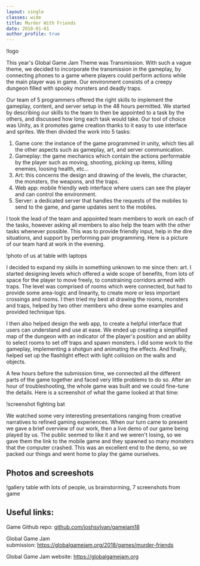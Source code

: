 ```yaml
---
layout: single
classes: wide
title: Murder With Friends
date: 2018-01-01
author_profile: true
---
```


<!-- # Global Game Jam 2018 - Murder With Friends -->

!logo

This year's Global Game Jam Theme was Transmission. With such a vague theme, we decided to incorporate the transmission in the gameplay, by connecting phones to a game where players could perform actions while the main player was in game. Our environment consists of a creepy dungeon filled with spooky monsters and deadly traps.

Our team of 5 programmers offered the right skills to implement the gameplay, content, and server setup in the 48 hours permitted. We started by describing our skills to the team to then be appointed to a task by the others, and discussed how long each task would take. Our tool of choice was Unity, as it promotes game creation thanks to it easy to use interface and sprites. We then divided the work into 5 tasks:

1. Game core: the instance of the game programmed in unity, which ties all the other aspects such as gameplay, art, and server communication.
1. Gameplay: the game mechanics which contain the actions performable by the player such as moving, shooting, picking up items, killing enemies, loosing health, etc...
1. Art: this concerns the design and drawing of the levels, the character, the monsters, the weapons, and the traps.
1. Web app: mobile friendly web interface where users can see the player and can control the environment.
1. Server: a dedicated server that handles the requests of the mobiles to send to the game, and game updates sent to the mobiles.

I took the lead of the team and appointed team members to work on each of the tasks, however asking all members to also help the team with the other tasks whenever possible. This was to provide friendly input, help in the dire situations, and support by performing pair programming. Here is a picture of our team hard at work in the evening.

!photo of us at table with laptops

I decided to expand my skills in something unknown to me since then: art. I started designing levels which offered a wide scope of benefits, from lots of space for the player to move freely, to constraining corridors armed with traps. The level was comprised of rooms which were connected, but had to provide some area-logic and linearity, to create more or less important crossings and rooms. I then tried my best at drawing the rooms, monsters and traps, helped by two other members who drew some examples and provided technique tips.

I then also helped design the web app, to create a helpful interface that users can understand and use at ease. We ended up creating a simplified map of the dungeon with an indicator of the player's position and an ability to select rooms to set off traps and spawn monsters. I did some work to the gameplay, implementing a shotgun and animating the effects. And finally, helped set up the flashlight effect with light collision on the walls and objects.

A few hours before the submission time, we connected all the different parts of the game together and faced very little problems to do so. After an hour of troubleshooting, the whole game was built and we could fine-tune the details. Here is a screenshot of what the game looked at that time:

!screenshot fighting bat

We watched some very interesting presentations ranging from creative narratives to refined gaming experiences. When our turn came to present we gave a brief overview of our work, then a live demo of our game being played by us. The public seemed to like it and we weren't losing, so we gave them the link to the mobile game and they spawned so many monsters that the computer crashed. This was an excellent end to the demo, so we packed our things and went home to play the game ourselves.

## Photos and screeshots

!gallery
table with lots of people, us brainstorming, 7 screenshots from game

## Useful links:

Game Github repo: [github.com/joshsylvan/gamejam18](https://github.com/joshsylvan/gamejam18)

Global Game Jam submission: https://globalgamejam.org/2018/games/murder-friends

Global Game Jam website: https://globalgamejam.org
